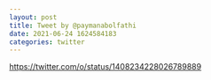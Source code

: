 ```yaml
--- 
layout: post 
title: Tweet by @paymanabolfathi 
date: 2021-06-24 1624584183 
categories: twitter 
--- 
```

https://twitter.com/o/status/1408234228026789889